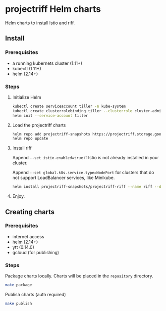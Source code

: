# projectriff Helm charts

Helm charts to install Istio and riff.

## Install

### Prerequisites

- a running kubernets cluster (1.11+)
- kubectl (1.11+)
- helm (2.14+)

### Steps

1. Initialize Helm

   ```sh
   kubectl create serviceaccount tiller -n kube-system
   kubectl create clusterrolebinding tiller --clusterrole cluster-admin --serviceaccount kube-system:tiller
   helm init --service-account tiller
   ```

1. Load the projectriff charts

   ```sh
   helm repo add projectriff-snapshots https://projectriff.storage.googleapis.com/charts/snapshots
   helm repo update
   ```

1. Install riff

   Append `--set istio.enabled=true` if Istio is not already installed in your cluster.

   Append `--set global.k8s.service.type=NodePort` for clusters that do not support LoadBalancer services, like Minikube.

   ```sh
   helm install projectriff-snapshots/projectriff-riff --name riff --devel
   ```

1. Enjoy.

## Creating charts

### Prerequisites

- internet access
- helm (2.14+)
- ytt (0.14.0)
- gcloud (for publishing)

### Steps

Package charts locally. Charts will be placed in the `repository` directory.

```sh
make package
```

Publish charts (auth required)

```sh
make publish
```
